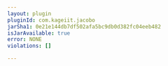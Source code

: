 ```yaml
---
layout: plugin
pluginId: com.kageiit.jacobo
jarSha1: 0e21e144db7df502afa5bc9db0d382fc04eeb482
isJarAvailable: true
error: NONE
violations: []

---
```


